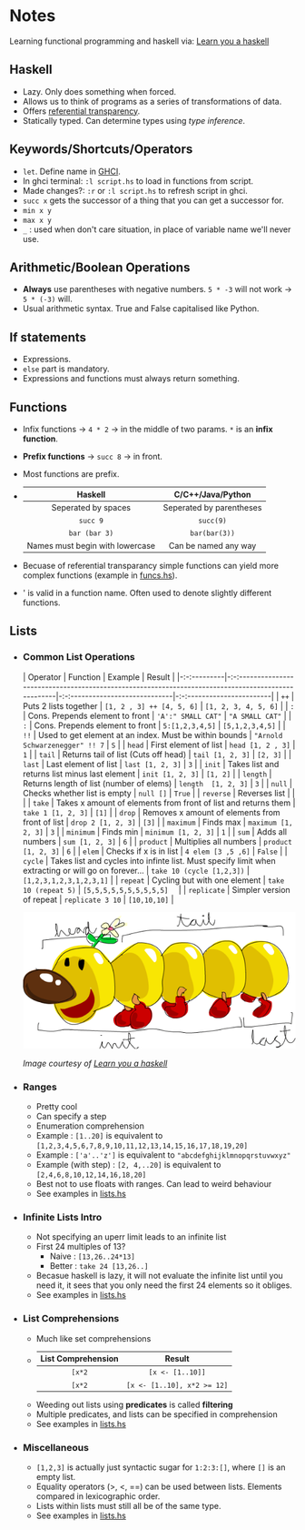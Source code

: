 # Notes
Learning functional programming and haskell via: [Learn you a haskell](http://learnyouahaskell.com/chapters)

## Haskell
  + Lazy. Only does something when forced.
  + Allows us to think of programs as a series of transformations of data.
  + Offers [referential transparency](https://stackoverflow.com/a/210871/11125533).
  + Statically typed. Can determine types using _type inference_.
  
## Keywords/Shortcuts/Operators
  + `let`. Define name in [GHCI](https://downloads.haskell.org/~ghc/latest/docs/html/users_guide/ghci.html).
  + In ghci terminal: `:l script.hs` to load in functions from script.
  + Made changes?: `:r` or `:l script.hs` to refresh script in ghci.
  + `succ x` gets the successor of a thing that you can get a successor for.
  + `min x y`
  + `max x y`
  + `_` : used when don't care situation, in place of variable name we'll never use.
  
## Arithmetic/Boolean Operations
  + **Always** use parentheses with negative numbers. `5 * -3` will not work -> `5 * (-3)` will.
  + Usual arithmetic syntax. True and False capitalised like Python.
  
## If statements
  + Expressions.
  + `else` part is mandatory.
  + Expressions and functions must always return something.
  
## Functions
  + Infix functions -> `4 * 2` -> in the middle of two params. `*` is an **infix function**.
  + **Prefix functions** -> `succ 8` -> in front.
  + Most functions are prefix.
  + Haskell | C/C++/Java/Python
    :---: | :---:
    Seperated by spaces | Seperated by parentheses
    `succ 9` | `succ(9)`
    `bar (bar 3)` | `bar(bar(3))`
    Names must begin with lowercase | Can be named any way
  
  + Becuase of referential transparancy simple functions can yield more complex functions (example in [funcs.hs](funcs.hs)).
  + ' is valid in a function name. Often used to denote slightly different functions.
    
## Lists
  + ### **Common List Operations**
    | Operator    | Function                                                                                             | Example                        | Result                    |
|-:-:---------|-:-:--------------------------------------------------------------------------------------------------|-:-:----------------------------|-:-:-----------------------|
| `++`        | Puts 2 lists together                                                                                | `[1, 2 , 3] ++ [4, 5, 6]`      | `[1, 2, 3, 4, 5, 6]`      |
| `:`         | Cons. Prepends element to front                                                                      | `'A':" SMALL CAT"`             | `"A SMALL CAT"`           |
| `:`         | Cons. Prepends element to front                                                                      | `5:[1,2,3,4,5]`                | `[5,1,2,3,4,5]`           |
| `!!`        | Used to get element at an index. Must be within bounds                                               | `"Arnold Schwarzenegger" !! 7` | `S`                       |
| `head`      | First element of list                                                                                | `head [1, 2 , 3]`              | `1`                       |
| `tail`      | Returns tail of list (Cuts off head)                                                                 | `tail [1, 2, 3]`               | `[2, 3]`                  |
| `last`      | Last element of list                                                                                 | `last [1, 2, 3]`               | `3`                       |
| `init`      | Takes list and returns list minus last element                                                       | `init [1, 2, 3]`               | `[1, 2]`                  |
| `length`    | Returns length of list (number of elems)                                                             | `length  [1, 2, 3]`            | `3`                       |
| `null`      | Checks whether list is empty                                                                         | `null []`                      | `True`                    |
| `reverse`   | Reverses list                                                                                        |                                |                           |
| `take`      | Takes x amount of elements from front of list and returns them                                       | `take 1 [1, 2, 3]`             | `[1]`                     |
| `drop`      | Removes x amount of elements from front of list                                                      | `drop 2 [1, 2, 3]`             | `[3]`                     |
| `maximum`   | Finds max                                                                                            | `maximum [1, 2, 3]`            | `3`                       |
| `minimum`   | Finds min                                                                                            | `minimum [1, 2, 3]`            | `1`                       |
| `sum`       | Adds all numbers                                                                                     | `sum [1, 2, 3]`                | `6`                       |
| `product`   | Multiplies all numbers                                                                               | `product [1, 2, 3]`            | `6`                       |
| `elem`      | Checks if x is in list                                                                               | `4 elem [3 ,5 ,6]`             | `False`                   |
| `cycle`     | Takes list and cycles into infinte list. Must specify limit when extracting or will go on forever... | `take 10 (cycle [1,2,3])`      | `[1,2,3,1,2,3,1,2,3,1]`   |
| `repeat`    | Cycling but with one element                                                                         | `take 10 (repeat 5)`           | `[5,5,5,5,5,5,5,5,5,5]  ` |
| `replicate` | Simpler version of repeat                                                                            | `replicate 3 10`               | `[10,10,10]`              |


    ![alt text](res/listmonster.png "List monster")

    _Image courtesy of [Learn you a haskell](http://learnyouahaskell.com/)_
    
  + ### **Ranges**
    + Pretty cool
    + Can specify a step
    + Enumeration comprehension
    + Example : `[1..20]` is equivalent to `[1,2,3,4,5,6,7,8,9,10,11,12,13,14,15,16,17,18,19,20]`
    + Example : `['a'..'z']` is equivalent to `"abcdefghijklmnopqrstuvwxyz"`
    + Example (with step) : `[2, 4,..20]` is equivalent to `[2,4,6,8,10,12,14,16,18,20]`
    + Best not to use floats with ranges. Can lead to weird behaviour
    + See examples in [lists.hs](lists.hs)

  + ### **Infinite Lists Intro**
    + Not specifying an uperr limit leads to an infinite list
    + First 24 multiples of 13?
      + Naive : `[13,26..24*13]`
      + Better : `take 24 [13,26..]`
    + Becasue haskell is lazy, it will not evaluate the infinite list until you need it, it sees that you only need the first 24 elements so it obliges.
    + See examples in [lists.hs](lists.hs)
  
  + ### **List Comprehensions**
    + Much like set comprehensions
    +  List Comprehension | Result
       :---: | :---:
       `[x*2` | `[x <- [1..10]]` | `[2,4,6,8,10,12,14,16,18,20]`
       `[x*2` | `[x <- [1..10], x*2 >= 12]` | `[12,14,16,18,20]`
    + Weeding out lists using **predicates** is called **filtering**
    + Multiple predicates, and lists can be specified in comprehension
    + See examples in [lists.hs](lists.hs)


  + ### **Miscellaneous**
    + `[1,2,3]` is actually just syntactic sugar for `1:2:3:[]`, where `[]` is an empty list.
    + Equality operators (>, <, ==) can be used between lists. Elements compared in lexicographic order.
    + Lists within lists must still all be of the same type.
    + See examples in [lists.hs](lists.hs)
